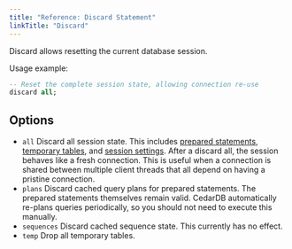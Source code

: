 ```yaml
---
title: "Reference: Discard Statement"
linkTitle: "Discard"
---
```


Discard allows resetting the current database session.

Usage example:

```sql
-- Reset the complete session state, allowing connection re-use
discard all;
```

## Options

* `all`
  Discard all session state. This includes [prepared statements](/docs/references/advanced/prepare),
  [temporary tables](/docs/references/sqlreference/statements/createtable/#options), and
  [session settings](/docs/references/statements/settings).
  After a discard all, the session behaves like a fresh connection.
  This is useful when a connection is shared between multiple client threads that all depend on having a pristine
  connection.
* `plans`
  Discard cached query plans for prepared statements.
  The prepared statements themselves remain valid.
  CedarDB automatically re-plans queries periodically, so you should not need to execute this manually.
* `sequences`
  Discard cached sequence state. This currently has no effect.
* `temp`
  Drop all temporary tables.
